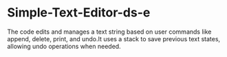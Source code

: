 # Simple-Text-Editor-ds-e
The code edits and manages a text string based on user commands like append, delete, print, and undo.It uses a stack to save previous text states, allowing undo operations when needed.
